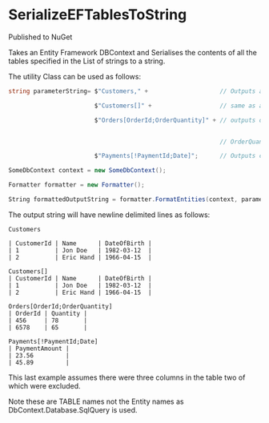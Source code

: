 # SerializeEFTablesToString
Published to NuGet

Takes an Entity Framework DBContext and Serialises the contents of all the tables specified in the List of strings to a string. 

The utility Class can be used as follows:

```csharp
string parameterString= $"Customers," +                    // Outputs all columns for all records in the Customer Table

                        $"Customers[]" +                   // same as above

                        $"Orders[OrderId;OrderQuantity]" + // outputs only the OrderId and 


                                                           // OrderQuantity from all records in the Orders table

                        $"Payments[!PaymentId;Date]";      // Outputs columns  EXCEPT PaymentId and Date from the Payments Table

SomeDbContext context = new SomeDbContext();

Formatter formatter = new Formatter();

String formattedOutputString = formatter.FormatEntities(context, parameterString);

```
The output string will have newline delimited lines as follows:
```
Customers

| CustomerId | Name      | DateOfBirth |
| 1          | Jon Doe   | 1982-03-12  |
| 2          | Eric Hand | 1966-04-15  |

Customers[]
| CustomerId | Name      | DateOfBirth |
| 1          | Jon Doe   | 1982-03-12  |
| 2          | Eric Hand | 1966-04-15  |

Orders[OrderId;OrderQuantity]
| OrderId | Quantity |
| 456     | 78       |
| 6578    | 65       |

Payments[!PaymentId;Date]
| PaymentAmount |
| 23.56         |
| 45.89         |
```

This last example assumes there were three columns in the table two of which were excluded.

Note these are TABLE names not the Entity names as DbContext.Database.SqlQuery is used.
